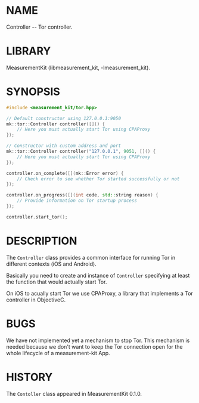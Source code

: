 # NAME
Controller -- Tor controller.

# LIBRARY
MeasurementKit (libmeasurement_kit, -lmeasurement_kit).

# SYNOPSIS
```C++
#include <measurement_kit/tor.hpp>

// Default constructor using 127.0.0.1:9050
mk::tor::Controller controller([]() {
    // Here you must actually start Tor using CPAProxy
});

// Constructor with custom address and port
mk::tor::Controller controller("127.0.0.1", 9051, []() {
    // Here you must actually start Tor using CPAProxy
});

controller.on_complete([](mk::Error error) {
    // Check error to see whether Tor started successfully or not
});

controller.on_progress([](int code, std::string reason) {
    // Provide information on Tor startup process
});

controller.start_tor();
```

# DESCRIPTION

The `Controller` class provides a common interface for running Tor
in different contexts (iOS and Android).

Basically you need to create and instance of `Controller` specifying
at least the function that would actually start Tor.

On iOS to acually start Tor we use CPAProxy, a library that implements
a Tor controller in ObjectiveC.

# BUGS

We have not implemented yet a mechanism to stop Tor. This mechanism is
needed because we don't want to keep the Tor connection open for the whole
lifecycle of a measurement-kit App.

# HISTORY

The `Contoller` class appeared in MeasurementKit 0.1.0.
